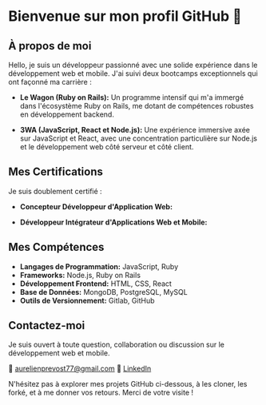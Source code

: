# Bienvenue sur mon profil GitHub 👋

## À propos de moi

Hello, je suis un développeur passionné avec une solide expérience dans le développement web et mobile. J'ai suivi deux bootcamps exceptionnels qui ont façonné ma carrière :

- **Le Wagon (Ruby on Rails):** Un programme intensif qui m'a immergé dans l'écosystème Ruby on Rails, me dotant de compétences robustes en développement backend.

- **3WA (JavaScript, React et Node.js):** Une expérience immersive axée sur JavaScript et React, avec une concentration particulière sur Node.js et le développement web côté serveur et côté client.

## Mes Certifications

Je suis doublement certifié :

- **Concepteur Développeur d'Application Web:**

- **Développeur Intégrateur d'Applications Web et Mobile:**

## Mes Compétences

- **Langages de Programmation:** JavaScript, Ruby
- **Frameworks:** Node.js, Ruby on Rails
- **Développement Frontend:** HTML, CSS, React
- **Base de Données:** MongoDB, PostgreSQL, MySQL
- **Outils de Versionnement:** Gitlab, GitHub

## Contactez-moi

Je suis ouvert à toute question, collaboration ou discussion sur le développement web et mobile.

📧 [aurelienprevost77@gmail.com](mailto:votreadresseemail@example.com)
💼 [LinkedIn](https://www.linkedin.com/in/prevost-aurelien-dev/)

N'hésitez pas à explorer mes projets GitHub ci-dessous, à les cloner, les forké, et à me donner vos retours. Merci de votre visite !
